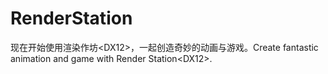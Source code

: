 # RenderStation
现在开始使用渲染作坊&lt;DX12>，一起创造奇妙的动画与游戏。Create fantastic animation and game with Render Station&lt;DX12>.
